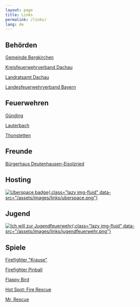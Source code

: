 ```yaml
---
layout: page
title: Links
permalink: /links/
lang: de
---
```


## Behörden

[Gemeinde Bergkirchen](http://www.bergkirchen.de/)

[Kreisfeuerwehrverband Dachau](http://kfv-dachau.de/)

[Landratsamt Dachau](http://www.landratsamt-dachau.de/)

[Landesfeuerwehrverband Bayern](http://www.lfv-bayern.de/)

## Feuerwehren

[Günding](http://feuerwehr-guending.de/)

[Lauterbach](http://fw-lauterbach.de/)

[Thonstetten](http://www.ff-thonstetten.de/)

## Freunde

[Bürgerhaus Deutenhausen-Eisolzried](http://www.buergerhaus-deutenhausen-eisolzried.de/)

## Hosting

[![Uberspace badge](){:class="lazy img-fluid" data-src="/assets/images/links/uberspace.png"}](https://uberspace.de/)

## Jugend

[![Ich will zur Jugendfeuerwehr](){:class="lazy img-fluid" data-src="/assets/images/links/jugendfeuerwehr.png"}](https://www.ich-will-zur-jugendfeuerwehr.de/)

## Spiele

[Firefighter "Krause"](http://firefighter.pixelactivity.de/)

[Firefighter Pinball](http://b10b.com/firefighterpinball/)

[Flappy Bird](https://chaping.github.io/game/flappy-bird/)

[Hot Spot: Fire Rescue](https://hotspot-boardgame.com/)

[Mr. Rescue](http://tangramgames.dk/games/mrrescue/)
